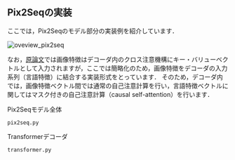 ## Pix2Seqの実装

ここでは，Pix2Seqのモデル部分の実装例を紹介しています．

![oveview_pix2seq](https://github.com/sg-nm/image-recognition/assets/17783053/6b92de5b-18e8-46e2-a542-0f7e481e182e)


なお，[原論文](https://arxiv.org/abs/2109.10852)では画像特徴はデコーダ内のクロス注意機構にキー・バリューベクトルとして入力されますが，ここでは簡略化のため，画像特徴をデコーダの入力系列（言語特徴）に結合する実装形式をとっています．
そのため，デコーダ内では，画像特徴ベクトル間では通常の自己注意計算を行い，言語特徴ベクトルに関してはマスク付きの自己注意計算（causal self-attention）を行います．

Pix2Seqモデル全体
```
pix2seq.py
```

Transformerデコーダ
```
transformer.py
```
